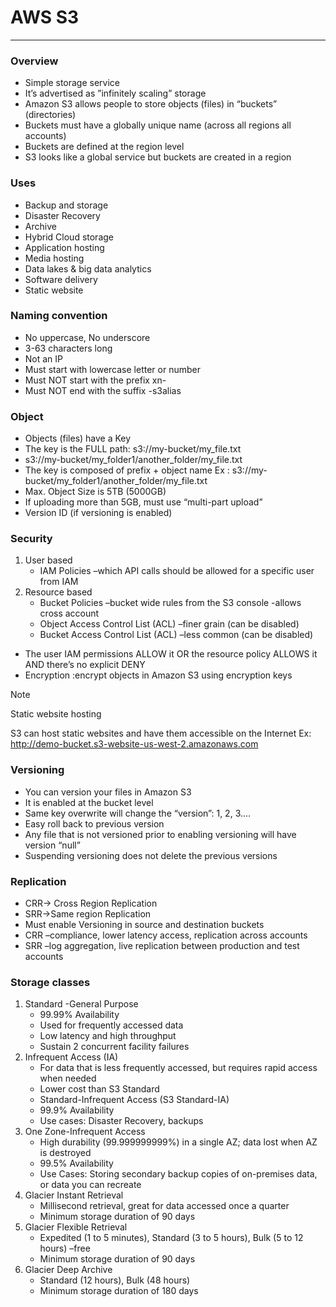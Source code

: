 # AWS S3

---
### Overview
* Simple storage service 
* It’s advertised as ”infinitely scaling” storage
* Amazon S3 allows people to store objects (files) in “buckets” (directories)
* Buckets must have a globally unique name (across all regions all accounts)
* Buckets are defined at the region level
* S3 looks like a global service but buckets are created in a region
### Uses
* Backup and storage
* Disaster Recovery
* Archive
* Hybrid Cloud storage
* Application hosting
* Media hosting
* Data lakes & big data analytics
* Software delivery
* Static website
### Naming convention
* No uppercase, No underscore
* 3-63 characters long
* Not an IP
* Must start with lowercase letter or number
* Must NOT start with the prefix xn-
* Must NOT end with the suffix -s3alias
### Object
* Objects (files) have a Key
* The key is the FULL path: s3://my-bucket/my_file.txt
* s3://my-bucket/my_folder1/another_folder/my_file.txt
* The key is composed of prefix + object name
  Ex : s3://my-bucket/my_folder1/another_folder/my_file.txt
* Max. Object Size is 5TB (5000GB)
* If uploading more than 5GB, must use “multi-part upload”
* Version ID (if versioning is enabled)
### Security
1. User based
   * IAM Policies –which API calls should be allowed for a specific user from IAM
2. Resource based
   * Bucket Policies –bucket wide rules from the S3 console -allows cross account
   * Object Access Control List (ACL) –finer grain (can be disabled)
   * Bucket Access Control List (ACL) –less common (can be disabled)
* The user IAM permissions ALLOW it OR the resource policy ALLOWS it AND there’s no explicit DENY
* Encryption :encrypt objects in Amazon S3 using encryption keys
>[!Note]
> 
> Static website hosting
> 
>S3 can host static websites and have them accessible on the Internet
>Ex:  http://demo-bucket.s3-website-us-west-2.amazonaws.com
### Versioning
* You can version your files in Amazon S3
* It is enabled at the bucket level
* Same key overwrite will change the “version”: 1, 2, 3….
* Easy roll back to previous version
* Any file that is not versioned prior to enabling versioning will have version “null”
* Suspending versioning does not delete the previous versions
### Replication
* CRR-> Cross Region Replication
* SRR->Same region Replication
* Must enable Versioning in source and destination buckets
* CRR –compliance, lower latency access, replication across accounts
* SRR –log aggregation, live replication between production and test accounts
### Storage classes
1. Standard -General Purpose
   * 99.99% Availability
   * Used for frequently accessed data
   * Low latency and high throughput
   * Sustain 2 concurrent facility failures
2. Infrequent Access (IA)
   * For data that is less frequently accessed, but requires rapid access when needed
   * Lower cost than S3 Standard
   * Standard-Infrequent Access (S3 Standard-IA)
   * 99.9% Availability
   * Use cases: Disaster Recovery, backups
3. One Zone-Infrequent Access
   * High durability (99.999999999%) in a single AZ; data lost when AZ is destroyed
   * 99.5% Availability
   * Use Cases: Storing secondary backup copies of on-premises data, or data you can recreate
4. Glacier Instant Retrieval
   * Millisecond retrieval, great for data accessed once a quarter
   * Minimum storage duration of 90 days
5. Glacier Flexible Retrieval
   * Expedited (1 to 5 minutes), Standard (3 to 5 hours), Bulk (5 to 12 hours) –free
   * Minimum storage duration of 90 days
6. Glacier Deep Archive
   * Standard (12 hours), Bulk (48 hours)
   * Minimum storage duration of 180 days